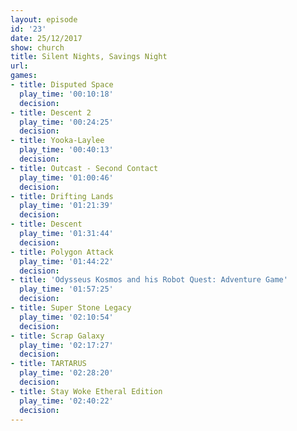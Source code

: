 ```yaml
---
layout: episode
id: '23'
date: 25/12/2017
show: church
title: Silent Nights, Savings Night
url: 
games:
- title: Disputed Space
  play_time: '00:10:18'
  decision: 
- title: Descent 2
  play_time: '00:24:25'
  decision: 
- title: Yooka-Laylee
  play_time: '00:40:13'
  decision: 
- title: Outcast - Second Contact
  play_time: '01:00:46'
  decision: 
- title: Drifting Lands
  play_time: '01:21:39'
  decision: 
- title: Descent
  play_time: '01:31:44'
  decision: 
- title: Polygon Attack
  play_time: '01:44:22'
  decision: 
- title: 'Odysseus Kosmos and his Robot Quest: Adventure Game'
  play_time: '01:57:25'
  decision: 
- title: Super Stone Legacy
  play_time: '02:10:54'
  decision: 
- title: Scrap Galaxy
  play_time: '02:17:27'
  decision: 
- title: TARTARUS
  play_time: '02:28:20'
  decision: 
- title: Stay Woke Etheral Edition
  play_time: '02:40:22'
  decision: 
---
```

